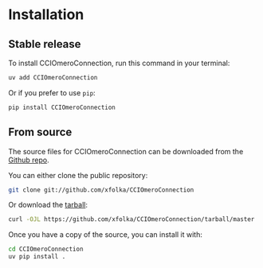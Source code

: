 # Installation

## Stable release

To install CCIOmeroConnection, run this command in your terminal:

```sh
uv add CCIOmeroConnection
```

Or if you prefer to use `pip`:

```sh
pip install CCIOmeroConnection
```

## From source

The source files for CCIOmeroConnection can be downloaded from the [Github repo](https://github.com/xfolka/CCIOmeroConnection).

You can either clone the public repository:

```sh
git clone git://github.com/xfolka/CCIOmeroConnection
```

Or download the [tarball](https://github.com/xfolka/CCIOmeroConnection/tarball/master):

```sh
curl -OJL https://github.com/xfolka/CCIOmeroConnection/tarball/master
```

Once you have a copy of the source, you can install it with:

```sh
cd CCIOmeroConnection
uv pip install .
```
